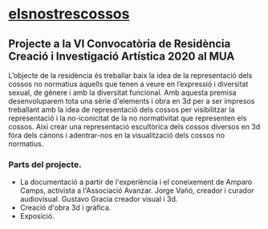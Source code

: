 # [elsnostrescossos](https://magdaarques.github.io/elsnostrescossos/)
## Projecte a la VI Convocatòria de Residència Creació i Investigació Artística 2020 al MUA

L’objecte de la residència és treballar baix la idea de la representació dels cossos no normatius aquells que tenen a veure en l’expressió i diversitat sexual, de gènere i amb la diversitat funcional. Amb aquesta premisa desenvoluparem tota una sèrie d'elements i obra en 3d per a ser impresos treballant amb la idea de representació dels cossos per visibilitzar la representació i la no-iconicitat de la no normativitat que representen els cossos. Així crear una representació escultòrica dels cossos diversos en 3d fóra dels cànons i adentrar-nos en la visualització dels cossos no normatius.

### Parts del projecte.

* La documentació a partir de l'experiència i el coneixement de Amparo Camps, activista a l'Associació Avanzar. Jorge Vañó, creador i curador audiovisual. Gustavo Gracia creador visual i 3d.
* Creació d'obra 3d i gràfica.
* Exposició.
